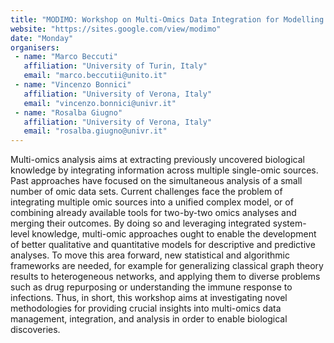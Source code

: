```yaml
---
title: "MODIMO: Workshop on Multi-Omics Data Integration for Modelling Biological Systems "
website: "https://sites.google.com/view/modimo"
date: "Monday"
organisers:
 - name: "Marco Beccuti"
   affiliation: "University of Turin, Italy"
   email: "marco.beccutii@unito.it"
 - name: "Vincenzo Bonnici"
   affiliation: "University of Verona, Italy"
   email: "vincenzo.bonnici@univr.it"
 - name: "Rosalba Giugno"
   affiliation: "University of Verona, Italy"
   email: "rosalba.giugno@univr.it"
---
```


Multi-omics analysis aims at extracting previously uncovered biological knowledge by integrating information across multiple single-omic sources. Past approaches have focused on the simultaneous analysis of a small number of omic data sets. Current challenges face the problem of integrating multiple omic sources into a unified complex model, or of combining already available tools for two-by-two omics analyses and merging their outcomes. By doing so and leveraging integrated system-level knowledge, multi-omic approaches ought to enable the development of better qualitative and quantitative models for descriptive and predictive analyses. To move this area forward, new statistical and algorithmic frameworks are needed, for example for generalizing classical graph theory results to heterogeneous networks, and applying them to diverse problems such as drug repurposing or understanding the immune response to infections. Thus, in short, this workshop aims at investigating novel methodologies for providing crucial insights into multi-omics data management, integration, and analysis in order to enable biological discoveries.